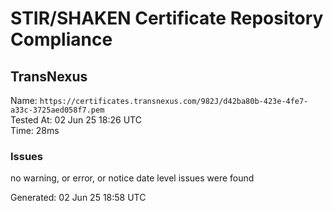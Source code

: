 # STIR/SHAKEN Certificate Repository Compliance

## TransNexus

Name: `https://certificates.transnexus.com/982J/d42ba80b-423e-4fe7-a33c-3725aed058f7.pem`\
Tested At: 02 Jun 25 18:26 UTC\
Time: 28ms

### Issues

no warning, or error, or notice date level issues were found

Generated: 02 Jun 25 18:58 UTC